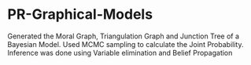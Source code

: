# PR-Graphical-Models
Generated the Moral Graph, Triangulation Graph and Junction Tree of a Bayesian Model. Used MCMC sampling to calculate the Joint Probability. Inference was done using Variable elimination and Belief Propagation
